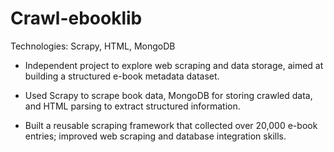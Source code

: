# Crawl-ebooklib
Technologies: Scrapy, HTML, MongoDB

* Independent project to explore web scraping and data storage, aimed at building a structured e-book metadata dataset.

* Used Scrapy to scrape book data, MongoDB for storing crawled data, and HTML parsing to extract structured information.

* Built a reusable scraping framework that collected over 20,000 e-book entries; improved web scraping and database integration skills.
